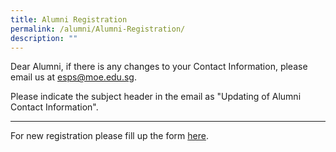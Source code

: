 ```yaml
---
title: Alumni Registration
permalink: /alumni/Alumni-Registration/
description: ""
---
```

Dear Alumni, if there is any changes to your Contact Information, please email us at [esps@moe.edu.sg](mailto:esps@moe.edu.sg).

Please indicate the subject header in the email as "Updating of Alumni Contact Information".

* * *

For new registration please fill up the form [here](https://form.gov.sg/5fc73003f76b430011d02b7a).